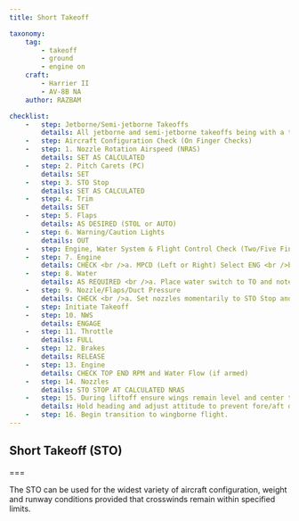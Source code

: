 ```yaml
---
title: Short Takeoff 

taxonomy:
    tag:
        - takeoff
        - ground
        - engine on
    craft:
        - Harrier II
        - AV-8B NA
    author: RAZBAM

checklist:
    -   step: Jetborne/Semi-jetborne Takeoffs 
        details: All jetborne and semi-jetborne takeoffs being with a takeoff procedure and end with an accelerating transition to wingborne flight. The transition point between the takeoff procedure and the accelerating transition procedure begins once the aircraft is off the ground, the wings are level and the vane is centered. At this point, attitude and AOA can be safely increased and the Accelerating Transition can begin. 
    -   step: Aircraft Configuration Check (On Finger Checks)          
    -   step: 1. Nozzle Rotation Airspeed (NRAS) 
        details: SET AS CALCULATED 
    -   step: 2. Pitch Carets (PC) 
        details: SET 
    -   step: 3. STO Stop 
        details: SET AS CALCULATED 
    -   step: 4. Trim 
        details: SET 
    -   step: 5. Flaps 
        details: AS DESIRED (STOL or AUTO) 
    -   step: 6. Warning/Caution Lights 
        details: OUT         
    -   step: Engine, Water System & Flight Control Check (Two/Five Finger Checks) 
    -   step: 7. Engine 
        details: CHECK <br />a. MPCD (Left or Right) Select ENG <br />b. Accelerate engine from idle to 60%  <br />c. Check acceleration time within limits 35 to 60%  in 2.4 – 3.1 seconds. <br />d. IGV’s 10 to 21o at 60% 
    -   step: 8. Water 
        details: AS REQUIRED <br />a. Place water switch to TO and note RPM rise.  <br />b. Reset RPM to top end of acceleration band.
    -   step: 9. Nozzle/Flaps/Duct Pressure 
        details: CHECK <br />a. Set nozzles momentarily to STO Stop and check angle <br />b. Check flaps for proper angle based on flap mode <br />c. Check duct pressure at approximately 45 PSI  <br />d. Place nozzles to 10o.        
    -   step: Initiate Takeoff 
    -   step: 10. NWS 
        details: ENGAGE 
    -   step: 11. Throttle 
        details: FULL 
    -   step: 12. Brakes 
        details: RELEASE
    -   step: 13. Engine 
        details: CHECK TOP END RPM and Water Flow (if armed)         
    -   step: 14. Nozzles 
        details: STO STOP AT CALCULATED NRAS 
    -   step: 15. During liftoff ensure wings remain level and center the slideslip vane. 
        details: Hold heading and adjust attitude to prevent fore/aft drift. 
    -   step: 16. Begin transition to wingborne flight. 
---
```


## Short Takeoff (STO) 

===

The STO can be used for the widest variety of aircraft configuration, weight and runway conditions provided that crosswinds remain within specified limits. 
 
